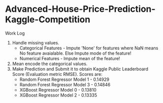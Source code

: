 # Advanced-House-Price-Prediction-Kaggle-Competition
Work Log  
1. Handle missing values.    
    - Categorical Features - Impute 'None' for features where NaN means No feature avaialable. Else Impute mode of the feature!  
    - Numerical Features - Impute mean of the feature!  
2. Mean encode the categorical values.  
3. Make Prediction and Submit it to obtain Kaggle Public Leaderboard Score (Evaluation metric RMSE). Scores are:
    * Random Forest Regressor Model 1 - 0.14929 
    * Random Forest Regressor Model 3 - 0.14846
    * XGBoost Regressor Model 0 - 0.13810
    * XGBoost Regressor Model 2 - 0.13335
